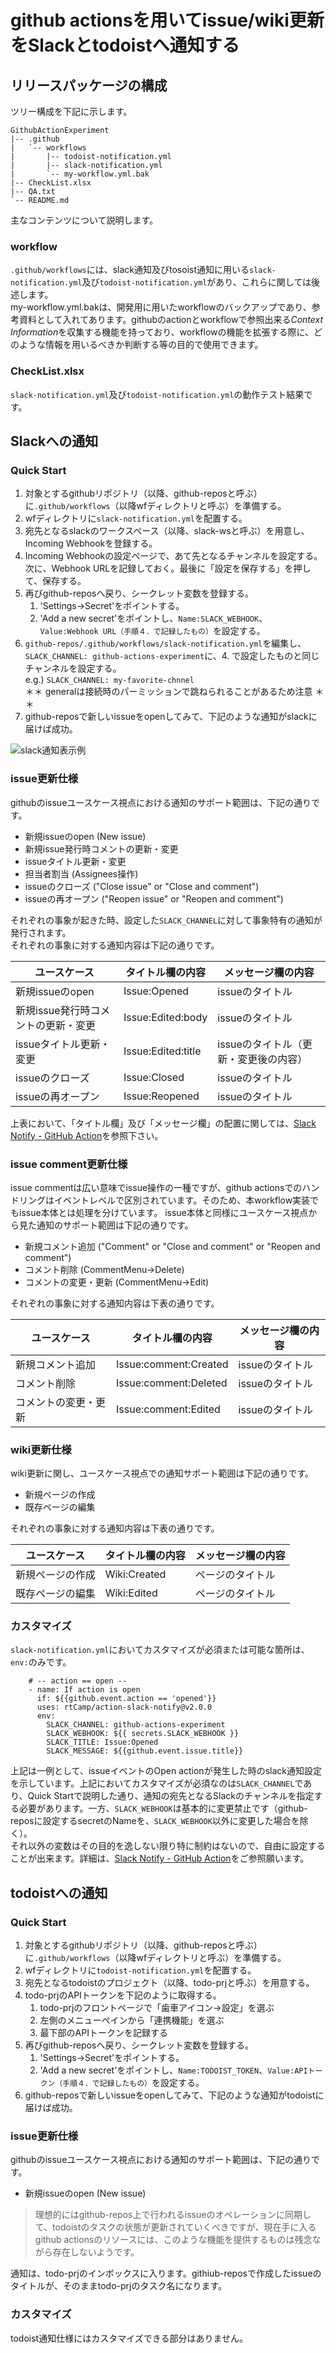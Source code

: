 
# github actionsを用いてissue/wiki更新をSlackとtodoistへ通知する

## リリースパッケージの構成
ツリー構成を下記に示します。

```
GithubActionExperiment
|-- .github
|   `-- workflows
|       |-- todoist-notification.yml
|       |-- slack-notification.yml
|       `-- my-workflow.yml.bak
|-- CheckList.xlsx
|-- QA.txt
`-- README.md
```

主なコンテンツについて説明します。
### workflow
`.github/workflows`には、slack通知及びtosoist通知に用いる`slack-notification.yml`及び`todoist-notification.yml`があり、これらに関しては後述します。  
my-workflow.yml.bakは、開発用に用いたworkflowのバックアップであり、参考資料として入れてあります。githubのactionとworkflowで参照出来る*Context Information*を収集する機能を持っており、workflowの機能を拡張する際に、どのような情報を用いるべきか判断する等の目的で使用できます。
### CheckList.xlsx
`slack-notification.yml`及び`todoist-notification.yml`の動作テスト結果です。

## Slackへの通知
### Quick Start
1. 対象とするgithubリポジトリ（以降、github-reposと呼ぶ）に`.github/workflows`（以降wfディレクトリと呼ぶ）を準備する。
2. wfディレクトリに`slack-notification.yml`を配置する。
3. 宛先となるslackのワークスペース（以降、slack-wsと呼ぶ）を用意し、Incoming Webhookを登録する。
4. Incoming Webhookの設定ページで、あて先となるチャンネルを設定する。次に、Webhook URLを記録しておく。最後に「設定を保存する」を押して、保存する。
5. 再びgithub-reposへ戻り、シークレット変数を登録する。
   1. 'Settings->Secret'をポイントする。
   2. 'Add a new secret'をポイントし、`Name:SLACK_WEBHOOK`、`Value:Webhook URL（手順４．で記録したもの）`を設定する。
6.  `github-repos/.github/workflows/slack-notification.yml`を編集し、`SLACK_CHANNEL: github-actions-experiment`に、4. で設定したものと同じチャンネルを設定する。    
	e.g.) `SLACK_CHANNEL: my-favorite-chnnel`   
	＊＊ generalは接続時のパーミッションで跳ねられることがあるため注意 ＊＊
7. github-reposで新しいissueをopenしてみて、下記のような通知がslackに届けば成功。

![slack通知表示例](https://user-images.githubusercontent.com/16172761/81192944-c69a9380-8ff5-11ea-814d-a9e1a93f2468.png)

### issue更新仕様
githubのissueユースケース視点における通知のサポート範囲は、下記の通りです。
+ 新規issueのopen (New issue)
+ 新規issue発行時コメントの更新・変更
+ issueタイトル更新・変更
+ 担当者割当 (Assignees操作)
+ issueのクローズ ("Close issue" or "Close and comment")
+ issueの再オープン ("Reopen issue" or "Reopen and comment")


それぞれの事象が起きた時、設定した`SLACK_CHANNEL`に対して事象特有の通知が発行されます。  
それぞれの事象に対する通知内容は下記の通りです。

|ユースケース |タイトル欄の内容  |メッセージ欄の内容|
|--|--|--|
| 新規issueのopen |Issue:Opened  |issueのタイトル  |
| 新規issue発行時コメントの更新・変更 |Issue:Edited:body  |issueのタイトル   |
| issueタイトル更新・変更 |Issue:Edited:title  | issueのタイトル（更新・変更後の内容） |
|  issueのクローズ | Issue:Closed |issueのタイトル  |
|  issueの再オープン | Issue:Reopened |issueのタイトル  |

上表において、「タイトル欄」及び「メッセージ欄」の配置に関しては、[Slack Notify - GitHub Action](https://github.com/marketplace/actions/slack-notify#environment-variables)を参照下さい。

### issue comment更新仕様
issue commentは広い意味でissue操作の一種ですが、github actionsでのハンドリングはイベントレベルで区別されています。そのため、本workflow実装でもissue本体とは処理を分けています。
issue本体と同様にユースケース視点から見た通知のサポート範囲は下記の通りです。
+ 新規コメント追加 ("Comment" or  "Close and comment" or  "Reopen and comment")
+ コメント削除 (CommentMenu->Delete)
+ コメントの変更・更新 (CommentMenu->Edit)

それぞれの事象に対する通知内容は下表の通りです。

|ユースケース |タイトル欄の内容  |メッセージ欄の内容|
|--|--|--|
| 新規コメント追加 |Issue:comment:Created  |issueのタイトル  |
| コメント削除 |Issue:comment:Deleted  |issueのタイトル   |
| コメントの変更・更新 |Issue:comment:Edited  | issueのタイトル|

### wiki更新仕様
wiki更新に関し、ユースケース視点での通知サポート範囲は下記の通りです。
+ 新規ページの作成
+ 既存ページの編集

それぞれの事象に対する通知内容は下表の通りです。

|ユースケース |タイトル欄の内容  |メッセージ欄の内容|
|--|--|--|
| 新規ページの作成 |Wiki:Created  |ページのタイトル  |
| 既存ページの編集 |Wiki:Edited  |ページのタイトル |



### カスタマイズ
`slack-notification.yml`においてカスタマイズが必須または可能な箇所は、`env:`のみです。

```
    # -- action == open --
    - name: If action is open
      if: ${{github.event.action == 'opened'}}
      uses: rtCamp/action-slack-notify@v2.0.0
      env:
        SLACK_CHANNEL: github-actions-experiment
        SLACK_WEBHOOK: ${{ secrets.SLACK_WEBHOOK }}
        SLACK_TITLE: Issue:Opened
        SLACK_MESSAGE: ${{github.event.issue.title}}
```
上記は一例として、issueイベントのOpen actionが発生した時のslack通知設定を示しています。上記においてカスタマイズが必須なのは`SLACK_CHANNEL`であり、Quick Startで説明した通り、通知の宛先となるSlackのチャンネルを指定する必要があります。一方、`SLACK_WEBHOOK`は基本的に変更禁止です（github-reposに設定するsecretのNameを、`SLACK_WEBHOOK`以外に変更した場合を除く）。  
それ以外の変数はその目的を逸しない限り特に制約はないので、自由に設定することが出来ます。詳細は、[Slack Notify - GitHub Action](https://github.com/marketplace/actions/slack-notify#environment-variables)をご参照願います。

## todoistへの通知
### Quick Start
1. 対象とするgithubリポジトリ（以降、github-reposと呼ぶ）に`.github/workflows`（以降wfディレクトリと呼ぶ）を準備する。
2. wfディレクトリに`todoist-notification.yml`を配置する。
3. 宛先となるtodoistのプロジェクト（以降、todo-prjと呼ぶ）を用意する。
4. todo-prjのAPIトークンを下記のように取得する。
   1. todo-prjのフロントページで「歯車アイコン→設定」を選ぶ
   2. 左側のメニューペインから「連携機能」を選ぶ
   3. 最下部のAPIトークンを記録する
5. 再びgithub-reposへ戻り、シークレット変数を登録する。
   1. 'Settings->Secret'をポイントする。
   2. 'Add a new secret'をポイントし、`Name:TODOIST_TOKEN`、`Value:APIトークン（手順４．で記録したもの）`を設定する。
3. github-reposで新しいissueをopenしてみて、下記のような通知がtodoistに届けば成功。


### issue更新仕様
githubのissueユースケース視点における通知のサポート範囲は、下記の通りです。
+ 新規issueのopen (New issue)

> 理想的にはgithub-repos上で行われるissueのオペレーションに同期して、todoistのタスクの状態が更新されていくべきですが、現在手に入るgithub actionsのリソースには、このような機能を提供するものは残念ながら存在しないようです。   

通知は、todo-prjのインボックスに入ります。githiub-reposで作成したissueのタイトルが、そのままtodo-prjのタスク名になります。

### カスタマイズ
todoist通知仕様にはカスタマイズできる部分はありません。


